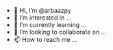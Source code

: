 - 👋 Hi, I’m @arbaazpy
- 👀 I’m interested in ...
- 🌱 I’m currently learning ...
- 💞️ I’m looking to collaborate on ...
- 📫 How to reach me ...

<!---
arbaazpy/arbaazpy is a ✨ special ✨ repository because its `README.md` (this file) appears on your GitHub profile.
You can click the Preview link to take a look at your changes.
--->

